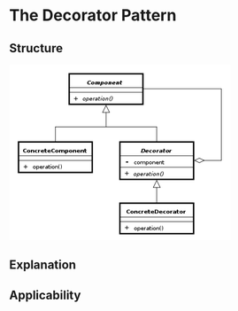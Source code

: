 # The Decorator Pattern

## Structure

![](../data/decorator_pattern_uml.png)

## Explanation

## Applicability
